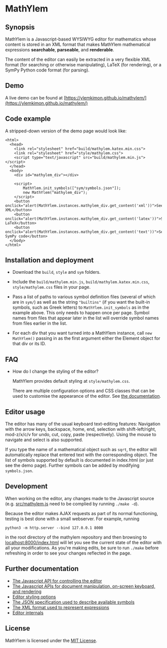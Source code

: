 # MathYlem

## Synopsis

MathYlem is a Javascript-based WYSIWYG editor for mathematics whose
content is stored in an XML format that makes MathYlem mathematical
expressions **searchable**, **parseable**, and **renderable**.

The content of the editor can easily be extracted in a very flexible
XML format (for searching or otherwise manipulating), LaTeX (for
rendering), or a SymPy Python code format (for parsing).

## Demo

A live demo can be found at 
[https://ylemkimon.github.io/mathylem/](https://ylemkimon.github.io/mathylem/)

## Code example

A stripped-down version of the demo page would look like:

```
<html>
  <head>
    <link rel="stylesheet" href="build/mathylem.katex.min.css">
    <link rel="stylesheet" href="style/mathylem.css">
    <script type="text/javascript" src="build/mathylem.min.js"></script>
  </head>
  <body>
    <div id="mathylem_div"></div>
    
    <script>
        MathYlem.init_symbols(["sym/symbols.json"]);
        new MathYlem("mathylem_div");
    </script>
    <button onclick="alert(MathYlem.instances.mathylem_div.get_content('xml'))">See XML</button>
    <button onclick="alert(MathYlem.instances.mathylem_div.get_content('latex'))">See LaTeX</button>
    <button onclick="alert(MathYlem.instances.mathylem_div.get_content('text'))">See SymPy code</button>
  </body>
</html>
```

## Installation and deployment

* Download the `build`, `style` and `sym` folders.

* Include the `build/mathylem.min.js`, `build/mathylem.katex.min.css`,
  `style/mathylem.css` files in your page.

* Pass a list of paths to various symbol definition files (several of
  which are in `sym/`) as well as the string `"builtins"` (if you want
  the built-in symbols, such as Greek letters) to `MathYlem.init_symbols`
  as in the example above.  This only needs to happen once per page.
  Symbol names from files that appear later in the list will override
  symbol names from files earlier in the list.

* For each div that you want turned into a MathYlem instance, call `new
  MathYlem()` passing in as the first argument either the Element object
  for that div or its ID.

## FAQ

* How do I change the styling of the editor?

  MathYlem provides default styling at `style/mathylem.css`.

  There are multiple configuration options and CSS classes that can be
  used to customise the appearance of the editor.  See [the
  documentation](doc/style.md).

## Editor usage

The editor has many of the usual keyboard text-editing features:
Navigation with the arrow keys, backspace, home, end, selection with
shift-left/right, mod-z/x/c/v for undo, cut, copy, paste
(respectively).  Using the mouse to navigate and select is also
supported.

If you type the name of a mathematical object such as `sqrt`, the
editor will automatically replace that entered text with the
corresponding object.  The list of symbols supported by default is
documented in index.html (or just see the demo page).  Further symbols
can be added by modifying `symbols.json`.

## Development

When working on the editor, any changes made to the Javascript source
(e.g. [src/mathylem.js](https://github.com/ylemkimon/mathylem/blob/master/src/mathylem.js)
need to be complied by running `./make -d`).

Because the editor makes AJAX requests as part of its normal
functioning, testing is best done with a small webserver.  For
example, running

```python3 -m http.server --bind 127.0.0.1 8000```

in the root directory of the mathylem repository and then browsing to
[localhost:8000/index.html](localhost:8000/index.html) will let you
see the current state of the editor with all your modifications.  As
you're making edits, be sure to run `./make` before refreshing in
order to see your changes reflected in the page.

## Further documentation

* [The Javascript API for controlling the editor](doc/editor_api.md)
* [The Javascript APIs for document manipulation, on-screen keyboard, and rendering](doc/other_api.md)
* [Editor styling options](doc/style.md)
* [The JSON specification used to describe available symbols](doc/symbols.md)
* [The XML format used to represent expressions](doc/format.md)
* [Editor internals](doc/internals.md)

## License

MathYlem is licensed under the [MIT License](https://github.com/ylemkimon/mathylem/blob/master/LICENSE).
